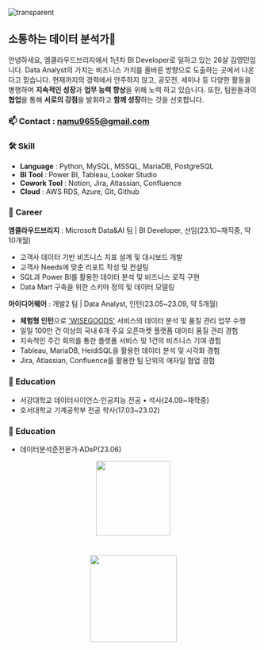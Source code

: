 ![transparent](https://capsule-render.vercel.app/api?type=transparent&fontColor=2774AE&text=YoungMinDA's%20GitHub%20&height=150&fontSize=60&desc=Welcome!&descAlignY=75&descAlign=60)   

## 소통하는 데이터 분석가👋

안녕하세요, 엠클라우드브리지에서 1년차 BI Developer로 일하고 있는 26살 김영민입니다.
Data Analyst의 가치는 비즈니스 가치를 올바른 방향으로 도출하는 곳에서 나온다고 믿습니다.
현재까지의 경력에서 안주하지 않고, 공모전, 세미나 등 다양한 활동을 병행하며 **지속적인 성장**과 **업무 능력 향상**을 위해 노력
하고 있습니다. 또한, 팀원들과의 **협업**을 통해 **서로의 강점**을 발휘하고 **함께 성장**하는 것을 선호합니다.

### 📫 Contact : <a href='mailto:namu9655@gmail.com'>namu9655@gmail.com</a>
### 🛠 Skill
*   **Language** : Python, MySQL, MSSQL, MariaDB, PostgreSQL
*   **BI Tool** : Power BI, Tableau, Looker Studio
*   **Cowork Tool** : Notion, Jira, Atlassian, Confluence
*   **Cloud** : AWS RDS, Azure, Git, Github

### 📔 Career
**엠클라우드브리지** : Microsoft Data&AI 팀 | BI Developer, 선임(23.10~재직중, 약 10개월)
*   고객사 데이터 기반 비즈니스 지표 설계 및 대시보드 개발
*   고객사 Needs에 맞춘 리포트 작성 및 컨설팅
*   SQL과 Power BI를 활용한 데이터 분석 및 비즈니스 로직 구현
*   Data Mart 구축을 위한 스키마 정의 및 데이터 모델링
     
**아이디어웨어** : 개발2 팀 | Data Analyst, 인턴(23.05~23.09, 약 5개월) 
*   **체험형 인턴**으로 ['WISEGOODS'](https://www.wiseapp.co.kr/) 서비스의 데이터 분석 및 품질 관리 업무 수행
*   일일 100만 건 이상의 국내 6개 주요 오픈마켓 플랫폼 데이터 품질 관리 경험
*   지속적인 주간 회의를 통한 플랫폼 서비스 및 1건의 비즈니스 기여 경험
*   Tableau, MariaDB, HeidiSQL을 활용한 데이터 분석 및 시각화 경험
*   Jira, Atlassian, Confluence를 활용한 팀 단위의 애자일 협업 경험

### 🏫 Education
*   서강대학교 데이터사이언스·인공지능 전공 • 석사(24.09~재학중)
*   호서대학교 기계공학부 전공 학사(17.03~23.02)

### 🏫 Education
*   데이터분석준전문가·ADsP(23.06)
<p align='center'>
   <a href="https://github-readme-stats.vercel.app/api?username=YoungMinDA&show_icons=true&count_private=true"><img
           height=150
           src="https://github-readme-stats.vercel.app/api?username=YoungMinDA&show_icons=true&count_private=true"/></a>
</p>

<div align="center" style="margin: 40px 0">
   <a href="https://github.com/YoungMinDA/github-profile-views-counter">
       <img width="175px" src="https://komarev.com/ghpvc/?username=YoungMinDA&color=2774AE">
   </a>
</div>
